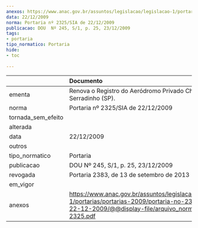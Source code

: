 ```yaml
---
anexos: https://www.anac.gov.br/assuntos/legislacao/legislacao-1/portarias/portarias-2009/portaria-no-2325-sia-de-22-12-2009/@@display-file/arquivo_norma/PA2009-2325.pdf
data: 22/12/2009
norma: Portaria nº 2325/SIA de 22/12/2009
publicacao: DOU  Nº 245, S/1, p. 25, 23/12/2009
tags:
- portaria
tipo_normatico: Portaria
hide: 
- toc 
 
---
```


|                    | Documento                                                                                                                                                         |
|:-------------------|:------------------------------------------------------------------------------------------------------------------------------------------------------------------|
| ementa             | Renova o Registro do Aeródromo Privado Chácara Serradinho (SP).                                                                                                   |
| norma              | Portaria nº 2325/SIA de 22/12/2009                                                                                                                                |
| tornada_sem_efeito |                                                                                                                                                                   |
| alterada           |                                                                                                                                                                   |
| data               | 22/12/2009                                                                                                                                                        |
| outros             |                                                                                                                                                                   |
| tipo_normatico     | Portaria                                                                                                                                                          |
| publicacao         | DOU  Nº 245, S/1, p. 25, 23/12/2009                                                                                                                               |
| revogada           | Portaria 2383, de 13 de setembro de 2013                                                                                                                          |
| em_vigor           |                                                                                                                                                                   |
| anexos             | https://www.anac.gov.br/assuntos/legislacao/legislacao-1/portarias/portarias-2009/portaria-no-2325-sia-de-22-12-2009/@@display-file/arquivo_norma/PA2009-2325.pdf |